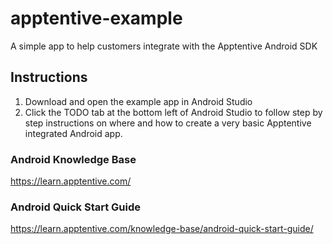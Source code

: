 # apptentive-example
A simple app to help customers integrate with the Apptentive Android SDK

## Instructions
1. Download and open the example app in Android Studio
2. Click the TODO tab at the bottom left of Android Studio to follow step by step instructions
on where and how to create a very basic Apptentive integrated Android app.

### Android Knowledge Base
https://learn.apptentive.com/

### Android Quick Start Guide
https://learn.apptentive.com/knowledge-base/android-quick-start-guide/